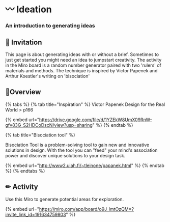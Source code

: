 # 〰 Ideation
### An introduction to generating ideas

## 🎯 Invitation

This page is about generating ideas with or without a brief. Sometimes to just get started you might need an idea to jumpstart creativity. The activity in the Miro board is a random number generator paired with two 'rulers' of materials and methods. The technique is inspired by Victor Papenek and Arthur Koestler's writing on 'bisociation'

## &#x20;👀Overview

{% tabs %}
{% tab title="Inspiration" %}
Victor Papenek Design for the Real World > p166

{% embed url="https://drive.google.com/file/d/1YZEkW8UmX09RnW-gfv83G_S2HDCoDscN/view?usp=sharing" %}
{% endtab %}

{% tab title="Bisociation tool" %}


Bisociation Tool is a problem-solving tool to gain new and innovative solutions in design. With the tool you can "feed" your mind's association power and discover unique solutions to your design task.

{% embed url="http://www2.uiah.fi/~tleinone/papanek.html" %}
{% endtab %}
{% endtabs %}

## ✏ Activity

Use this Miro to generate potential areas for exploration.

{% embed url="https://miro.com/app/board/o9J_lmtOzQM=?invite_link_id=191634759803" %}
